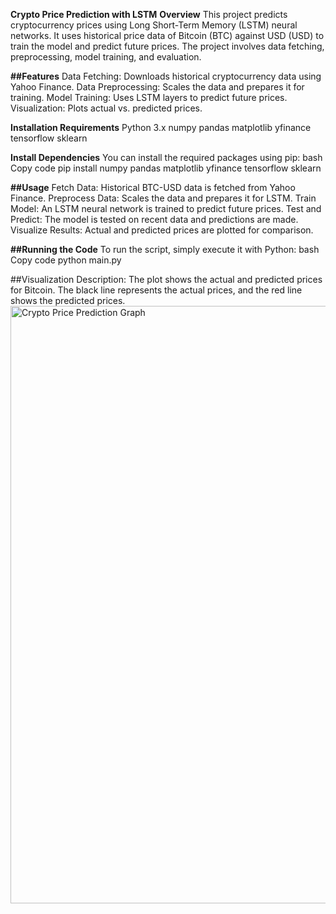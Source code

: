 **Crypto Price Prediction with LSTM**
**Overview**
This project predicts cryptocurrency prices using Long Short-Term Memory (LSTM) neural networks. It uses historical price data of Bitcoin (BTC) against USD (USD) to train the model and predict future prices. The project involves data fetching, preprocessing, model training, and evaluation.

**##Features**
Data Fetching: Downloads historical cryptocurrency data using Yahoo Finance.
Data Preprocessing: Scales the data and prepares it for training.
Model Training: Uses LSTM layers to predict future prices.
Visualization: Plots actual vs. predicted prices.

**Installation Requirements**
Python 3.x
numpy
pandas
matplotlib
yfinance
tensorflow
sklearn

**Install Dependencies**
You can install the required packages using pip:
bash
Copy code
pip install numpy pandas matplotlib yfinance tensorflow sklearn

**##Usage**
Fetch Data: Historical BTC-USD data is fetched from Yahoo Finance.
Preprocess Data: Scales the data and prepares it for LSTM.
Train Model: An LSTM neural network is trained to predict future prices.
Test and Predict: The model is tested on recent data and predictions are made.
Visualize Results: Actual and predicted prices are plotted for comparison.

**##Running the Code**
To run the script, simply execute it with Python:
bash
Copy code
python main.py

##Visualization
Description: The plot shows the actual and predicted prices for Bitcoin. The black line represents the actual prices, and the red line shows the predicted prices.
<img width="956" alt="Crypto Price Prediction Graph" src="https://github.com/user-attachments/assets/3088cf8d-20f8-4653-a2f3-d2135d8b3f07">

